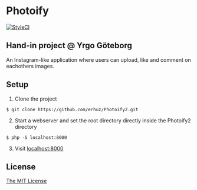 # Photoify
[![StyleCI](https://github.styleci.io/repos/162587301/shield?branch=master)](https://github.styleci.io/repos/162587301)

## Hand-in project @ Yrgo Göteborg
An Instagram-like application where users can upload, like and comment on eachothers images.

## Setup
1. Clone the project
```
$ git clone https://github.com/erhuz/Photoify2.git
```
2. Start a webserver and set the root directory directly inside the Photoify2 directory
```
$ php -S localhost:8000
```
3. Visit [localhost:8000](http://localhost:8000)


## License
[The MIT License](https://github.com/erhuz/Photoify/blob/master/LICENSE)
